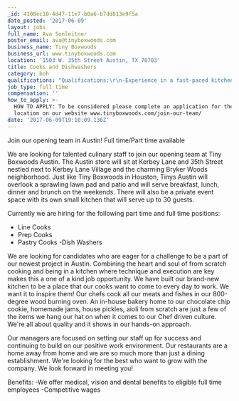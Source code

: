 ```yaml
---
_id: 4108ec10-4d47-11e7-b0a6-b7dd813e9f5a
date_posted: '2017-06-09'
layout: jobs
full_name: Ava Sonleitner
poster_email: ava@tinyboxwoods.com
business_name: Tiny Boxwoods
business_url: www.tinyboxwoods.com
location: '1503 W. 35th Street Austin, TX 78703'
title: Cooks and Dishwashers
category: boh
qualifications: "Qualifications:\r\n-Experience in a fast-paced kitchen is a plus\r\n-Demonstrate the ability to work in a clean and organized setting\r\n-Team player\r\n-Polite and friendly"
job_type: full_time
compensation: ''
how_to_apply: >-
  HOW TO APPLY: To be considered please complete an application for the AUSTIN
  location on our website www.tinyboxwoods.com/join-our-team/
date: '2017-06-09T19:10:09.136Z'
---
```

Join our opening team in Austin! Full time/Part time available
    
We are looking for talented culinary staff to join our opening team at Tiny Boxwoods Austin. The Austin store will sit at Kerbey Lane and 35th Street nestled next to Kerbey Lane Village and the charming Bryker Woods neighborhood. Just like Tiny Boxwoods in Houston, Tinys Austin will overlook a sprawling lawn pad and patio and will serve breakfast, lunch, dinner and brunch on the weekends. There will also be a private event space with its own small kitchen that will serve up to 30 guests.
 
Currently we are hiring for the following part time and full time positions:
- Line Cooks
- Prep Cooks
- Pastry Cooks
-Dish Washers 
 
We are looking for candidates who are eager for a challenge to be a part of our newest project in Austin. Combining the heart and soul of from scratch cooking and being in a kitchen where technique and execution are key makes this a one of a kind job opportunity. We have built our brand-new kitchen to be a place that our cooks want to come to every day to work. We want it to inspire them! Our chefs cook all our meats and fishes in our 800-degree wood burning oven. An in-house bakery home to our chocolate chip cookie, homemade jams, house pickles, aioli from scratch are just a few of the items we hang our hat on when it comes to our Chef driven culture. We're all about quality and it shows in our hands-on approach.
 
Our managers are focused on setting our staff up for success and continuing to build on our positive work environment. Our restaurants are a home away from home and we are so much more than just a dining establishment. We're looking for the best who want to grow with the company. We look forward in meeting you!

Benefits:
-We offer medical, vision and dental benefits to eligible full time employees
-Competitive wages
